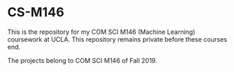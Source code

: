 # CS-M146

This is the repository for my COM SCI M146 (Machine Learning) coursework at UCLA. This repository remains private before these courses end.

The projects belong to COM SCI M146 of Fall 2019.
